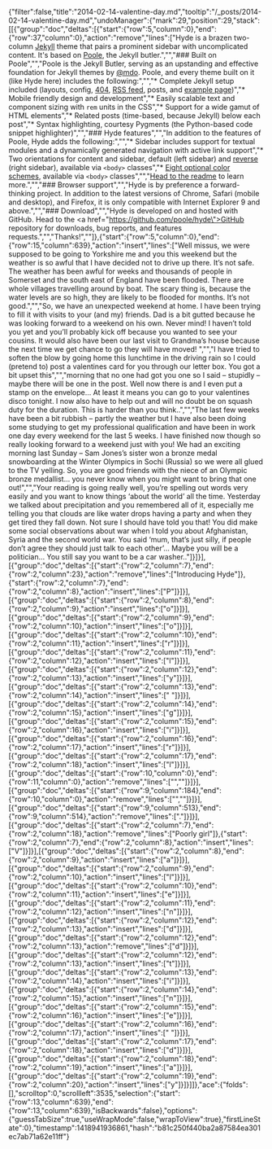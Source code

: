 {"filter":false,"title":"2014-02-14-valentine-day.md","tooltip":"/_posts/2014-02-14-valentine-day.md","undoManager":{"mark":29,"position":29,"stack":[[{"group":"doc","deltas":[{"start":{"row":5,"column":0},"end":{"row":37,"column":0},"action":"remove","lines":["Hyde is a brazen two-column [Jekyll](http://jekyllrb.com) theme that pairs a prominent sidebar with uncomplicated content. It's based on [Poole](http://getpoole.com), the Jekyll butler.","","### Built on Poole","","Poole is the Jekyll Butler, serving as an upstanding and effective foundation for Jekyll themes by [@mdo](https://twitter.com/mdo). Poole, and every theme built on it (like Hyde here) includes the following:","","* Complete Jekyll setup included (layouts, config, [404](/404), [RSS feed](/atom.xml), posts, and [example page](/about))","* Mobile friendly design and development","* Easily scalable text and component sizing with `rem` units in the CSS","* Support for a wide gamut of HTML elements","* Related posts (time-based, because Jekyll) below each post","* Syntax highlighting, courtesy Pygments (the Python-based code snippet highlighter)","","### Hyde features","","In addition to the features of Poole, Hyde adds the following:","","* Sidebar includes support for textual modules and a dynamically generated navigation with active link support","* Two orientations for content and sidebar, default (left sidebar) and [reverse](https://github.com/poole/lanyon#reverse-layout) (right sidebar), available via `<body>` classes","* [Eight optional color schemes](https://github.com/poole/hyde#themes), available via `<body>` classes","","[Head to the readme](https://github.com/poole/hyde#readme) to learn more.","","### Browser support","","Hyde is by preference a forward-thinking project. In addition to the latest versions of Chrome, Safari (mobile and desktop), and Firefox, it is only compatible with Internet Explorer 9 and above.","","### Download","","Hyde is developed on and hosted with GitHub. Head to the <a href=\"https://github.com/poole/hyde\">GitHub repository</a> for downloads, bug reports, and features requests.","","Thanks!",""]},{"start":{"row":5,"column":0},"end":{"row":15,"column":639},"action":"insert","lines":["Well missus, we were supposed to be going to Yorkshire me and you this weekend but the weather is so awful that I have decided not to drive up there. It’s not safe. The weather has been awful for weeks and thousands of people in Somerset and the south east of England have been flooded. There are whole villages travelling around by boat. The scary thing is, because the water levels are so high, they are likely to be flooded for months. It’s not good.","","So, we have an unexpected weekend at home. I have been trying to fill it with visits to your (and my) friends. Dad is a bit gutted because he was looking forward to a weekend on his own. Never mind! I haven’t told you yet and you’ll probably kick off because you wanted to see your cousins. It would also have been our last visit to Grandma’s house because the next time we get chance to go they will have moved! ","","I have tried to soften the blow by going home this lunchtime in the driving rain so I could (pretend to) post a valentines card for you through our letter box. You got a bit upset this","","morning that no one had got you one so I said – stupidly – maybe there will be one in the post. Well now there is and I even put a stamp on the envelope… At least it means you can go to your valentines disco tonight. I now also have to help out and will no doubt be on squash duty for the duration. This is harder than you think..","","The last few weeks have been a bit rubbish – partly the weather but I have also been doing some studying to get my professional qualification and have been in work one day every weekend for the last 5 weeks. I have finished now though so really looking forward to a weekend just with you! We had an exciting morning last Sunday – Sam Jones’s sister won a bronze medal snowboarding at the Winter Olympics in Sochi (Russia) so we were all glued to the TV yelling. So, you are good friends with the niece of an Olympic bronze medallist… you never know when you might want to bring that one out!","","Your reading is going really well, you’re spelling out words very easily and you want to know things ‘about the world’ all the time. Yesterday we talked about precipitation and you remembered all of it, especially me telling you that clouds are like water drops having a party and when they get tired they fall down. Not sure I should have told you that! You did make some social observations about war when I told you about Afghanistan, Syria and the second world war. You said ‘mum, that’s just silly, if people don’t agree they should just talk to each other’… Maybe you will be a politician… You still say you want to be a car washer.."]}]}],[{"group":"doc","deltas":[{"start":{"row":2,"column":7},"end":{"row":2,"column":23},"action":"remove","lines":["Introducing Hyde"]},{"start":{"row":2,"column":7},"end":{"row":2,"column":8},"action":"insert","lines":["P"]}]}],[{"group":"doc","deltas":[{"start":{"row":2,"column":8},"end":{"row":2,"column":9},"action":"insert","lines":["o"]}]}],[{"group":"doc","deltas":[{"start":{"row":2,"column":9},"end":{"row":2,"column":10},"action":"insert","lines":["o"]}]}],[{"group":"doc","deltas":[{"start":{"row":2,"column":10},"end":{"row":2,"column":11},"action":"insert","lines":["r"]}]}],[{"group":"doc","deltas":[{"start":{"row":2,"column":11},"end":{"row":2,"column":12},"action":"insert","lines":["l"]}]}],[{"group":"doc","deltas":[{"start":{"row":2,"column":12},"end":{"row":2,"column":13},"action":"insert","lines":["y"]}]}],[{"group":"doc","deltas":[{"start":{"row":2,"column":13},"end":{"row":2,"column":14},"action":"insert","lines":[" "]}]}],[{"group":"doc","deltas":[{"start":{"row":2,"column":14},"end":{"row":2,"column":15},"action":"insert","lines":["g"]}]}],[{"group":"doc","deltas":[{"start":{"row":2,"column":15},"end":{"row":2,"column":16},"action":"insert","lines":["i"]}]}],[{"group":"doc","deltas":[{"start":{"row":2,"column":16},"end":{"row":2,"column":17},"action":"insert","lines":["r"]}]}],[{"group":"doc","deltas":[{"start":{"row":2,"column":17},"end":{"row":2,"column":18},"action":"insert","lines":["l"]}]}],[{"group":"doc","deltas":[{"start":{"row":10,"column":0},"end":{"row":11,"column":0},"action":"remove","lines":["",""]}]}],[{"group":"doc","deltas":[{"start":{"row":9,"column":184},"end":{"row":10,"column":0},"action":"remove","lines":["",""]}]}],[{"group":"doc","deltas":[{"start":{"row":9,"column":513},"end":{"row":9,"column":514},"action":"remove","lines":["."]}]}],[{"group":"doc","deltas":[{"start":{"row":2,"column":7},"end":{"row":2,"column":18},"action":"remove","lines":["Poorly girl"]},{"start":{"row":2,"column":7},"end":{"row":2,"column":8},"action":"insert","lines":["V"]}]}],[{"group":"doc","deltas":[{"start":{"row":2,"column":8},"end":{"row":2,"column":9},"action":"insert","lines":["a"]}]}],[{"group":"doc","deltas":[{"start":{"row":2,"column":9},"end":{"row":2,"column":10},"action":"insert","lines":["l"]}]}],[{"group":"doc","deltas":[{"start":{"row":2,"column":10},"end":{"row":2,"column":11},"action":"insert","lines":["e"]}]}],[{"group":"doc","deltas":[{"start":{"row":2,"column":11},"end":{"row":2,"column":12},"action":"insert","lines":["n"]}]}],[{"group":"doc","deltas":[{"start":{"row":2,"column":12},"end":{"row":2,"column":13},"action":"insert","lines":["d"]}]}],[{"group":"doc","deltas":[{"start":{"row":2,"column":12},"end":{"row":2,"column":13},"action":"remove","lines":["d"]}]}],[{"group":"doc","deltas":[{"start":{"row":2,"column":12},"end":{"row":2,"column":13},"action":"insert","lines":["t"]}]}],[{"group":"doc","deltas":[{"start":{"row":2,"column":13},"end":{"row":2,"column":14},"action":"insert","lines":["i"]}]}],[{"group":"doc","deltas":[{"start":{"row":2,"column":14},"end":{"row":2,"column":15},"action":"insert","lines":["n"]}]}],[{"group":"doc","deltas":[{"start":{"row":2,"column":15},"end":{"row":2,"column":16},"action":"insert","lines":["e"]}]}],[{"group":"doc","deltas":[{"start":{"row":2,"column":16},"end":{"row":2,"column":17},"action":"insert","lines":[" "]}]}],[{"group":"doc","deltas":[{"start":{"row":2,"column":17},"end":{"row":2,"column":18},"action":"insert","lines":["d"]}]}],[{"group":"doc","deltas":[{"start":{"row":2,"column":18},"end":{"row":2,"column":19},"action":"insert","lines":["a"]}]}],[{"group":"doc","deltas":[{"start":{"row":2,"column":19},"end":{"row":2,"column":20},"action":"insert","lines":["y"]}]}]]},"ace":{"folds":[],"scrolltop":0,"scrollleft":3535,"selection":{"start":{"row":13,"column":639},"end":{"row":13,"column":639},"isBackwards":false},"options":{"guessTabSize":true,"useWrapMode":false,"wrapToView":true},"firstLineState":0},"timestamp":1418941936861,"hash":"b81c250f440ba2a87584ea301ec7ab71a62e11ff"}